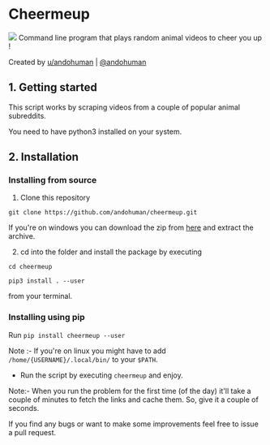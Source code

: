 # Cheermeup
![](demo.gif)
Command line program that plays random animal videos to cheer you up !

Created by [u/andohuman](https://www.reddit.com/user/andohuman) | [@andohuman](https://twitter.com/andohuman)
## 1. Getting started 
This script works by scraping videos from a couple of popular animal subreddits.

You need to have python3 installed on your system.
## 2. Installation

### Installing from source
1. Clone this repository

```git clone https://github.com/andohuman/cheermeup.git```

If you're on windows you can download the zip from [here](https://github.com/andohuman/cheermeup/archive/master.zip) and extract the archive.

2. cd into the folder and install the package by executing

```cd cheermeup```

```pip3 install . --user```

from your terminal.

### Installing using pip
Run ```pip install cheermeup --user```

Note :- If you're on linux you might have to add ```/home/{USERNAME}/.local/bin/``` to your ```$PATH```.

* Run the script by executing ```cheermeup``` and enjoy.

Note:- When you run the problem for the first time (of the day) it'll take a couple of minutes to fetch the links and cache them. So, give it a couple of seconds.

If you find any bugs or want to make some improvements feel free to issue a pull request.
